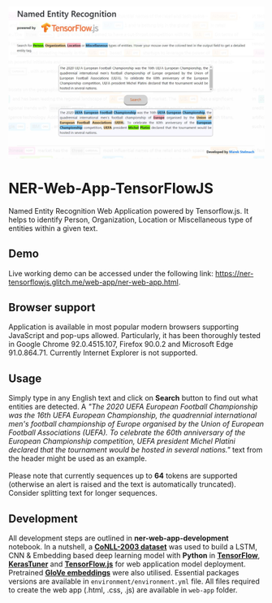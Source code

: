 ![alt text](https://github.com/mrstelmach/NER-Web-App-TensorFlowJS/blob/master/web-app/test/webapp-screen.JPG?raw=true)
# NER-Web-App-TensorFlowJS
Named Entity Recognition Web Application powered by Tensorflow.js. It helps to identify Person, Organization, Location or Miscellaneous type of entities within a given text.

## Demo
Live working demo can be accessed under the following link: https://ner-tensorflowjs.glitch.me/web-app/ner-web-app.html.

## Browser support
Application is available in most popular modern browsers supporting JavaScript and pop-ups allowed. Particularly, it has been thoroughly tested in Google Chrome 92.0.4515.107, Firefox 90.0.2 and Microsoft Edge 91.0.864.71. Currently Internet Explorer is not supported.

## Usage
Simply type in any English text and click on <b>Search</b> button to find out what entities are detected. A <i>"The 2020 UEFA European Football Championship was the 16th UEFA European Championship, the quadrennial international men's football championship of Europe organised by the Union of European Football Associations (UEFA). To celebrate the 60th anniversary of the European Championship competition, UEFA president Michel Platini declared that the tournament would be hosted in several nations."</i> text from the header might be used as an example. 
<br><br>Please note that currently sequences up to <b>64</b> tokens are supported (otherwise an alert is raised and the text is automatically truncated). Consider splitting text for longer sequences.

## Development
All development steps are outlined in <b>ner-web-app-development</b> notebook. In a nutshell, a <b><a href="https://www.clips.uantwerpen.be/conll2003/ner/">CoNLL-2003 dataset</a></b> was used to build a LSTM, CNN & Embedding based deep learning model with <b>Python</b> in <b><a href="https://www.tensorflow.org/">TensorFlow</a></b>, <b><a href="https://keras.io/keras_tuner/">KerasTuner</a></b> and <b><a href=https://www.tensorflow.org/js>TensorFlow.js</a></b> for web application model deployment. Pretrained <b><a href="https://nlp.stanford.edu/projects/glove/">GloVe embeddings</a></b> were also utilised. Essential packages versions are available in `environment/environment.yml` file. All files required to create the web app (.html, .css, .js) are available in `web-app` folder.
